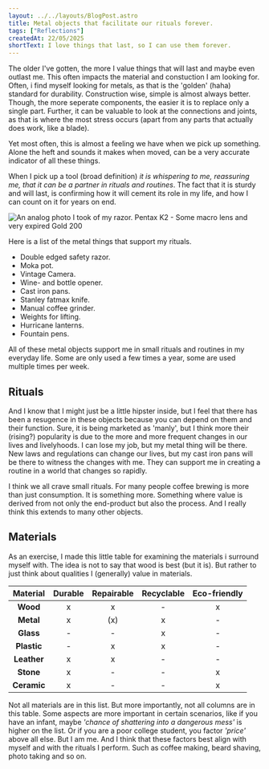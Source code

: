 ```yaml
---
layout: ../../layouts/BlogPost.astro
title: Metal objects that facilitate our rituals forever.
tags: ["Reflections"]
createdAt: 22/05/2025
shortText: I love things that last, so I can use them forever.
---
```


The older I've gotten, the more I value things that will last and maybe even outlast me. This often impacts the material and constuction I am looking for. Often, i find myself looking for metals, as that is the 'golden' (haha) standard for durability. Construction wise, simple is almost always better. Though, the more seperate components, the easier it is to replace only a single part. Further, it can be valuable to look at the connections and joints, as that is where the most stress occurs (apart from any parts that actually does work, like a blade). 

Yet most often, this is almost a feeling we have when we pick up something. Alone the heft and sounds it makes when moved, can be a very accurate indicator of all these things.

When I pick up a tool (broad definition) _it is whispering to me, reassuring me, that it can be a partner in rituals and routines_. The fact that it is sturdy and will last, is confirming how it will cement its role in my life, and how I can count on it for years on end.

![An analog photo I took of my razor. Pentax K2 - Some macro lens and very expired Gold 200](../../images/blog/SafetyRazor.jpg)

Here is a list of the metal things that support my rituals.
- Double edged safety razor.
- Moka pot.
- Vintage Camera.
- Wine- and bottle opener.
- Cast iron pans.
- Stanley fatmax knife.
- Manual coffee grinder.
- Weights for lifting.
- Hurricane lanterns.
- Fountain pens.

All of these metal objects support me in small rituals and routines in my everyday life. Some are only used a few times a year, some are used multiple times per week.

## Rituals
And I know that I might just be a little hipster inside, but I feel that there has been a resugence in these objects because you can depend on them and their function. Sure, it is being marketed as 'manly', but I think more their (rising?) popularity is due to the more and more frequent changes in our lives and livelyhoods. I can lose my job, but my metal thing will be there. New laws and regulations can change our lives, but my cast iron pans will be there to witness the changes with me.
They can support me in creating a routine in a world that changes so rapidly.

I think we all crave small rituals. For many people coffee brewing is more than just consumption. It is something more. Something where value is derived from not only the end-product but also the process. And I really think this extends to many other objects.

## Materials
As an exercise, I made this little table for examining the materials i surround myself with. The idea is not to say that wood is best (but it is). But rather to just think about qualities I (generally) value in materials. 

| **Material** | **Durable** | **Repairable** | **Recyclable** | **Eco-friendly** |
|:------------:|:-----------:|:--------------:|:--------------:|:----------------:|
| **Wood**     | x           | x              | -              | x                |
| **Metal**    | x           | (x)            | x              | -                |
| **Glass**    | -           | -              | x              | -                |
| **Plastic**  | -           | x              | x              | -                |
| **Leather**  | x           | x              | -              | -                |
| **Stone**    | x           | -              | -              | x                |
| **Ceramic**  | x           | -              | -              | x                |

Not all materials are in this list. But more importantly, not all columns are in this table. Some aspects are more important in certain scenarios, like if you have an infant, maybe _'chance of shattering into a dangerous mess'_ is higher on the list. Or if you are a poor college student, you factor _'price'_ above all else. But I am me. And I think that these factors best align with myself and with the rituals I perform. Such as coffee making, beard shaving, photo taking and so on.

